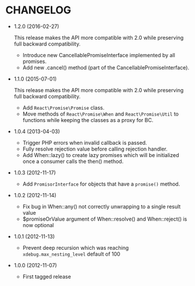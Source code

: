 CHANGELOG
=========

* 1.2.0 (2016-02-27)

  This release makes the API more compatible with 2.0 while preserving full
  backward compatibility.

  * Introduce new CancellablePromiseInterface implemented by all promises.
  * Add new .cancel() method (part of the CancellablePromiseInterface).


* 1.1.0 (2015-07-01)

  This release makes the API more compatible with 2.0 while preserving full
  backward compatibility.

  * Add `React\Promise\Promise` class.
  * Move methods of `React\Promise\When` and `React\Promise\Util` to functions
    while keeping the classes as a proxy for BC.

* 1.0.4 (2013-04-03)

  * Trigger PHP errors when invalid callback is passed.
  * Fully resolve rejection value before calling rejection handler.
  * Add When::lazy() to create lazy promises which will be initialized once a
    consumer calls the then() method.

* 1.0.3 (2012-11-17)

  * Add `PromisorInterface` for objects that have a `promise()` method.

* 1.0.2 (2012-11-14)

  * Fix bug in When::any() not correctly unwrapping to a single result value
  * $promiseOrValue argument of When::resolve() and When::reject() is now optional

* 1.0.1 (2012-11-13)

  * Prevent deep recursion which was reaching `xdebug.max_nesting_level` default of 100

* 1.0.0 (2012-11-07)

  * First tagged release
